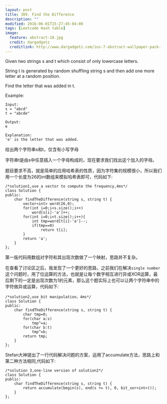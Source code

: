 ```yaml
---
layout: post
title: 389. Find the Difference
description: ""
modified: 2016-06-01T15:27:45-04:00
tags: [Leetcode Hash table]
image:
  feature: abstract-10.jpg
  credit: dargadgetz
  creditlink: http://www.dargadgetz.com/ios-7-abstract-wallpaper-pack-for-iphone-5-and-ipod-touch-retina/
---
```


Given two strings s and t which consist of only lowercase letters.

String t is generated by random shuffling string s and then add one more letter at a random position.

Find the letter that was added in t.

Example:


```
Input:
s = "abcd"
t = "abcde"

Output:
e

Explanation:
'e' is the letter that was added.
```

给出两个字符串s和t，仅含有小写字母

字符串t是由s中任意插入一个字母构成的，现在要求我们找出这个加入的字母。

题目要求不高，就是简单的应用哈希表的性质，因为字符集的规模很小，所以我们用一个长度为26的int数组来模拟哈希表即可，代码如下:


```
/*solution1,use a vector to compute the frequency,4ms*/ 
class Solution {
public:
    char findTheDifference(string s, string t) {
        vector<int> word(26,0);
        for(int i=0;i<s.size();i++)
            word[s[i]-'a']++;
        for(int i=0;i<t.size();i++){
            int tmp=word[t[i]-'a']--;
            if(tmp==0)
                return t[i];
        }
        return 'a';
    }
};

```
第一版代码用数组对字符和其出现次数做了一个映射，思路并不复杂。

在查看了讨论区之后，我发现了一个更好的思路，之前我们在解决```single number```这个问题时，用了位运算的方法，也就是让每个数字相互进行异或XOR运算，最后剩下的一定是出现次数为1的元素，那么这个题实际上也可以让两个字符串中的字符做异或运算，代码如下:


```
/*solution2,use bit manipulation，4ms*/
class Solution {
public:
    char findTheDifference(string s, string t) {
        char tmp=0;
        for(char a:s)
            tmp^=a;
        for(char b:t)
            tmp^=b;
        return tmp;
    }
};
```

Stefan大神提出了一行代码解决问题的方案，运用了accumulate方法，思路上和第二种方法相同,代码如下:


```
/*solution 3,one-line version of solution2*/
class Solution {
public:
    char findTheDifference(string s, string t) {
        return accumulate(begin(s), end(s += t), 0, bit_xor<int>());
    }
};
```

```

```



